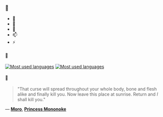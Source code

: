 ### 👋

- 🔭
- 🌱
- 💬
- 📫
- ⚡

#### 🧏

[![Most used languages](https://github-readme-stats-aynah.vercel.app/api/top-langs/?username=aynh&theme=solarized-dark&langs_count=6&layout=compact&hide_title=true)](https://github.com/anuraghazra/github-readme-stats#gh-dark-mode-only)
[![Most used languages](https://github-readme-stats-aynah.vercel.app/api/top-langs/?username=aynh&theme=solarized-light&langs_count=6&layout=compact&hide_title=true)](https://github.com/anuraghazra/github-readme-stats#gh-light-mode-only)

#### 💬

> "That curse will spread throughout your whole body, bone and flesh alike and finally kill you. Now leave this place at sunrise. Return and *I* shall kill you."

&mdash; [**Moro**](https://myanimelist.net/character.php?q=Moro&cat=character), [**Princess Mononoke**](https://myanimelist.net/search/all?q=Princess%20Mononoke&cat=all)
